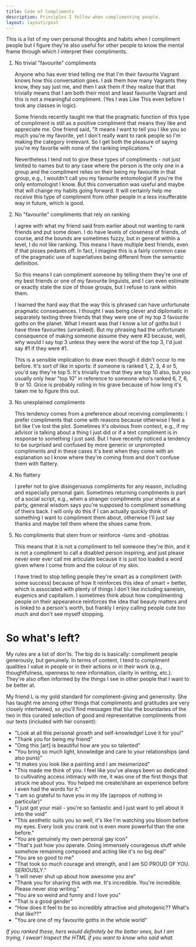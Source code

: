 ```yaml
---
title: Code of Compliments
description: Principles I follow when complimenting people.
layout: layouts/post
---
```


This is a list of my own personal thoughts and habits when I compliment people but I figure they're also useful for other people to know the mental frame through which I interpret their compliments.

1. No trivial "favourite" compliments

   Anyone who has ever tried telling me that I'm their favourite Vagrant knows how this conversation goes. I ask them how many Vagrants they know, they say just me, and then I ask them if they realize that that trivially means that I am both their most and least favourite Vagrant and this is not a meaningful compliment. (Yes I was Like This even before I took any classes in logic).

   Some friends recently taught me that the pragmatic function of this type of compliment is still as a positive compliment that means they like and appreciate me. One friend said, "It means I want to tell you I like you so much you're my favorite, yet I don't really want to rank people so I'm making the category irrelevant. So I get both the pleasure of saying you're my favorite with none of the ranking implications."

   Nevertheless I tend not to give these types of compliments - not just limited to names but to any case where the person is the only one in a group and the compliment relies on their being my favourite in that group, e.g., I wouldn't call you my favourite entomologist if you're the only entomologist I know. But this conversation was useful and maybe that will change my habits going forward. It will certainly help me _receive_ this type of compliment from other people in a less insufferable way in future, which is good.

2. No "favourite" compliments that rely on ranking

   I agree with what my friend said from earlier about not wanting to rank friends and put some down. I do have levels of closeness of friends, of course, and the bounds are sometimes fuzzy, but in general within a level, I do not like ranking. This means I have multiple best friends, even if that pisses pedants off. In fact, I imagine this is a fairly common case of the pragmatic use of superlatives being different from the semantic definition.

   So this means I can compliment someone by telling them they're one of my best friends or one of my favourite linguists, and I can even estimate or exactly state the size of those groups, but I refuse to rank within them.

   I learned the hard way that the way this is phrased can have unfortunate pragmatic consequences. I thought I was being clever and diplomatic in separately texting three friends that they were one of my top 3 favourite goths on the planet. What I meant was that I know a lot of goths but I have three favourites (unranked). But my phrasing had the unfortunate consequence of making someone assume they were #3 because, well, why would I say top 3 unless they were the worst of the top 3, I'd just say #1 if they were #1.

   This is a sensible implication to draw even though it didn't occur to me before. It's sort of like in sports: if someone is ranked 1, 2, 3, 4 or 5, you'd say they're top 5. It's trivially true that they are top 10 also, but you usually only hear "top 10" in reference to someone who's ranked 6, 7, 8, 9 or 10. Grice is probably rolling in his grave because of how long it's taken me to figure this out.

3. No unexplained compliments

   This tendency comes from a preference about receiving compliments: I prefer compliments that come with reasons because otherwise I feel a bit like I've lost the plot. Sometimes it's obvious from context, e.g., if my advisor is talking about a thing I just did or if a text compliment is in response to something I just said. But I have recently noticed a tendency to be surprised and confused by more generic or unprompted compliments and in these cases it's best when they come with an explanation so I know where they're coming from and don't confuse them with flattery.

4. No flattery

   I prefer not to give disingenuous compliments for any reason, including and especially personal gain. Sometimes returning compliments is part of a social script, e.g., when a stranger compliments your shoes at a party, general wisdom says you're supposed to compliment something of theirs back. I will only do this if I can actually quickly think of something I want to compliment them about, otherwise I'll just say thanks and maybe tell them where the shoes came from.

5. No compliments that stem from or reinforce -isms and -phobias

   This means that it is not a compliment to tell someone they're thin, and it is not a compliment to call a disabled person inspiring, and just please never ever ever call me articulate because it is just too loaded a word given where I come from and the colour of my skin.

   I have tried to stop telling people they're smart as a compliment (with some success) because of how it reinforces this idea of smart = better, which is associated with plenty of things I don't like including saneism, eugenics and capitalism. I sometimes think about how complimenting people on their appearance reinforces the idea that beauty matters and is linked to a person's worth, but frankly I enjoy calling people cute too much and don't see myself stopping.

# So what's left?

My rules are a list of don'ts. The big do is basically: compliment people generously, but genuinely. In terms of content, I tend to compliment qualities I value in people or in their actions or in their work (e.g., thoughtfulness, openness to new information, clarity in writing, etc.). They're also often informed by the things I see in other people that I want to be better at.

My friend L is my gold standard for compliment-giving and generosity. She has taught me among other things that compliments and gratitudes are very closely intertwined, so you'll find messages that blur the boundaries of the two in this curated selection of good and representative compliments from our texts (included with her consent):

- "Look at all this personal growth and self-knowledge! Love it for you!" <!-- V -->
- "Thank you for being my friend" <!-- L -->
- "Omg this [art] is beautiful how are you so talented" <!-- V -->
- "You bring so much light, knowledge and care to your relationships (and also puns)" <!-- L -->
- "It makes you look like a painting and I am mesmerized" <!-- V -->
- "This made me think of you. I feel like you've always been so dedicated to cultivating access intimacy with me, it was one of the first things that struck me about you. You helped me create/share an experience before I even had the words for it." <!-- L -->
- "I am so grateful to have you in my life (apropos of nothing in particular)" <!-- V -->
- "I just got your mail - you're so fantastic and I just want to yell about it into the void" <!-- V -->
- "This aesthetic suits you so well, it's like I'm watching you bloom before my eyes. Every look you crank out is even more powerful than the one before." <!-- L -->
- "You are genuinely my own personal gay icon" <!-- V -->
- "That's just how you operate. Doing immensely courageous stuff while somehow remaining composed and acting like it's no big deal" <!-- L -->
- "You are so good to me" <!-- V -->
- "That took so much courage and strength, and I am SO PROUD OF YOU. SERIOUSLY." <!-- L -->
- "I will never shut up about how awesome you are" <!-- V -->
- "Thank you for sharing this with me. It's incredible. You're incredible. Please never stop writing." <!-- L -->
- "You are so weird and funny and I love you" <!-- V -->
- "That is a good gender" <!-- V -->
- "How does it feel to be so incredibly attractive and photogenic?? What's that like??" <!-- L -->
- "You are one of my favourite goths in the whole world" <!-- V -->

_If you ranked these, hers would definitely be the better ones, but I am trying, I swear! Inspect the HTML if you want to know who said what._

